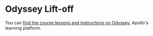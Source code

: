 # Odyssey Lift-off
You can [find the course lessons and instructions on Odyssey](https://odyssey.apollographql.com/lift-off-part1), Apollo's learning platform.

